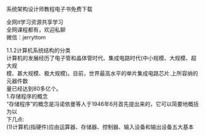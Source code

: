 系统架构设计师教程电子书免费下载

全网it学习资源共享学习<br>全网课程都有，欢迎私聊<br>微信：jerryttom<br>

1.1.2计算机系统结构的分类<br> 计算机的发展经历了电子管和晶体管时代、集成电路时代(中小规模、大规模、超大规<br> 模、甚大规模、极大规模)。目前，世界最高水平的单片集成电路芯片.上所容纳的元器件数<br> 量已经达到80多亿个。<br> 1.存储程序的概念<br> “存储程序”的概念是冯诺依曼等人于1946年6月首先提出来的，它可以简要地概括为以<br> 下几点:<br> (1)计算机(指硬件)应由运算器、存储器、控制器、输入设备和输出设备五大基本